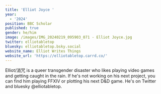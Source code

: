 ```yaml
---
title: 'Elliot Joyce '
year:
  - '2024'
position: BBC Scholar
published: true
gender: he/him
image: /images/IMG_20240219_095903_071 - Elliot Joyce.jpg
twitter: elliotabletop
bluesky: elliotabletop.bsky.social
website_name: Elliot Writes Things
website_url: 'https://elliotabletop.carrd.co/'
---
```


Elliot/消咒 is a queer transgender disaster who likes playing video games and getting caught in the rain. If he's not working on his next project, you can find him playing FFXIV or plotting his next D\&D game. He's on Twitter and bluesky @elliotabletop.

